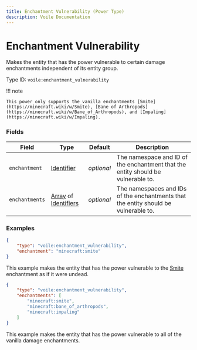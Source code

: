 ```yaml
---
title: Enchantment Vulnerability (Power Type)
description: Voile Documentation
---
```


# Enchantment Vulnerability

Makes the entity that has the power vulnerable to certain damage enchantments independent of its entity group.

Type ID: `voile:enchantment_vulnerability`

!!! note
    
    This power only supports the vanilla enchantments [Smite](https://minecraft.wiki/w/Smite), [Bane of Arthropods](https://minecraft.wiki/w/Bane_of_Arthropods), and [Impaling](https://minecraft.wiki/w/Impaling).

### Fields

Field | Type | Default | Description
------|------|---------|------------
`enchantment` | [Identifier](https://origins.readthedocs.io/en/latest/types/data_types/identifier/) | *optional* | The namespace and ID of the enchantment that the entity should be vulnerable to.
`enchantments` | [Array](https://origins.readthedocs.io/en/latest/types/data_types/array/) of [Identifiers](https://origins.readthedocs.io/en/latest/types/data_types/identifier/) | *optional* | The namespaces and IDs of the enchantments that the entity should be vulnerable to.

### Examples

```json
{
    "type": "voile:enchantment_vulnerability",
    "enchantment": "minecraft:smite"
}
```

This example makes the entity that has the power vulnerable to the [Smite](https://minecraft.wiki/w/Smite) enchantment as if it were undead.

```json
{
    "type": "voile:enchantment_vulnerability",
    "enchantments": [
        "minecraft:smite",
        "minecraft:bane_of_arthropods",
        "minecraft:impaling"
    ]
}
```

This example makes the entity that has the power vulnerable to all of the vanilla damage enchantments.